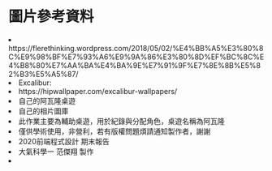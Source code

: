 <h1>圖片參考資料</h1>
<li>https://flerethinking.wordpress.com/2018/05/02/%E4%BB%A5%E3%80%8C%E9%98%BF%E7%93%A6%E9%9A%86%E3%80%8D%EF%BC%8C%E4%B8%80%E7%AA%BA%E4%BA%9E%E7%91%9F%E7%8E%8B%E5%82%B3%E5%A5%87/</li>
<li>Excalibur:</li>
<li>https://hipwallpaper.com/excalibur-wallpapers/</li>
<li>自己的阿瓦隆桌遊</li>
<li>自己的相片圖庫</li>
<li>此作業主要為輔助桌遊，用於紀錄與分配角色，桌遊名稱為阿瓦隆</li>
<li>僅供學術使用，非營利，若有版權問題煩請通知製作者，謝謝</li>
<li>2020前端程式設計 期末報告</li>
<li>大氣科學一 范傑翔 製作</li>
<li></li>